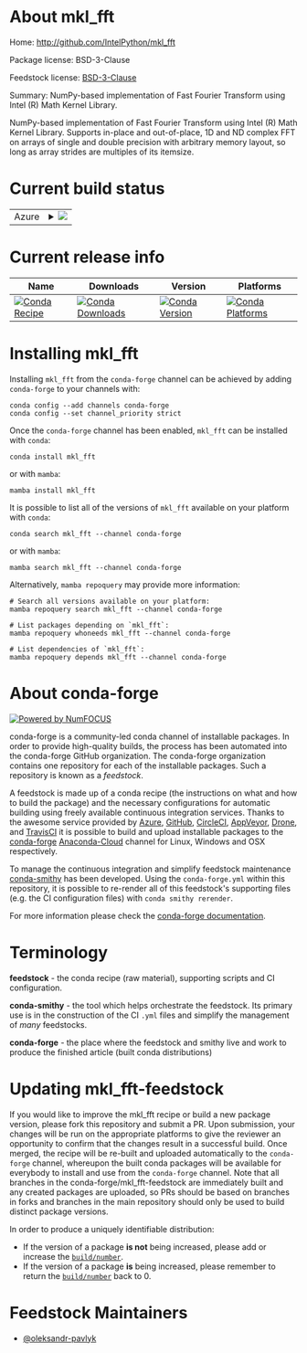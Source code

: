About mkl_fft
=============

Home: http://github.com/IntelPython/mkl_fft

Package license: BSD-3-Clause

Feedstock license: [BSD-3-Clause](https://github.com/conda-forge/mkl_fft-feedstock/blob/main/LICENSE.txt)

Summary: NumPy-based implementation of Fast Fourier Transform using Intel (R) Math Kernel Library.

NumPy-based implementation of Fast Fourier Transform using Intel (R) Math Kernel Library. Supports in-place and out-of-place, 1D and ND complex FFT on arrays of single and double precision with arbitrary memory layout, so long as array strides are multiples of its itemsize.

Current build status
====================


<table>
    
  <tr>
    <td>Azure</td>
    <td>
      <details>
        <summary>
          <a href="https://dev.azure.com/conda-forge/feedstock-builds/_build/latest?definitionId=3104&branchName=main">
            <img src="https://dev.azure.com/conda-forge/feedstock-builds/_apis/build/status/mkl_fft-feedstock?branchName=main">
          </a>
        </summary>
        <table>
          <thead><tr><th>Variant</th><th>Status</th></tr></thead>
          <tbody><tr>
              <td>linux_64_numpy1.19python3.7.____cpython</td>
              <td>
                <a href="https://dev.azure.com/conda-forge/feedstock-builds/_build/latest?definitionId=3104&branchName=main">
                  <img src="https://dev.azure.com/conda-forge/feedstock-builds/_apis/build/status/mkl_fft-feedstock?branchName=main&jobName=linux&configuration=linux_64_numpy1.19python3.7.____cpython" alt="variant">
                </a>
              </td>
            </tr><tr>
              <td>linux_64_numpy1.19python3.8.____73_pypy</td>
              <td>
                <a href="https://dev.azure.com/conda-forge/feedstock-builds/_build/latest?definitionId=3104&branchName=main">
                  <img src="https://dev.azure.com/conda-forge/feedstock-builds/_apis/build/status/mkl_fft-feedstock?branchName=main&jobName=linux&configuration=linux_64_numpy1.19python3.8.____73_pypy" alt="variant">
                </a>
              </td>
            </tr><tr>
              <td>linux_64_numpy1.19python3.8.____cpython</td>
              <td>
                <a href="https://dev.azure.com/conda-forge/feedstock-builds/_build/latest?definitionId=3104&branchName=main">
                  <img src="https://dev.azure.com/conda-forge/feedstock-builds/_apis/build/status/mkl_fft-feedstock?branchName=main&jobName=linux&configuration=linux_64_numpy1.19python3.8.____cpython" alt="variant">
                </a>
              </td>
            </tr><tr>
              <td>linux_64_numpy1.19python3.9.____73_pypy</td>
              <td>
                <a href="https://dev.azure.com/conda-forge/feedstock-builds/_build/latest?definitionId=3104&branchName=main">
                  <img src="https://dev.azure.com/conda-forge/feedstock-builds/_apis/build/status/mkl_fft-feedstock?branchName=main&jobName=linux&configuration=linux_64_numpy1.19python3.9.____73_pypy" alt="variant">
                </a>
              </td>
            </tr><tr>
              <td>linux_64_numpy1.19python3.9.____cpython</td>
              <td>
                <a href="https://dev.azure.com/conda-forge/feedstock-builds/_build/latest?definitionId=3104&branchName=main">
                  <img src="https://dev.azure.com/conda-forge/feedstock-builds/_apis/build/status/mkl_fft-feedstock?branchName=main&jobName=linux&configuration=linux_64_numpy1.19python3.9.____cpython" alt="variant">
                </a>
              </td>
            </tr><tr>
              <td>linux_64_numpy1.21python3.10.____cpython</td>
              <td>
                <a href="https://dev.azure.com/conda-forge/feedstock-builds/_build/latest?definitionId=3104&branchName=main">
                  <img src="https://dev.azure.com/conda-forge/feedstock-builds/_apis/build/status/mkl_fft-feedstock?branchName=main&jobName=linux&configuration=linux_64_numpy1.21python3.10.____cpython" alt="variant">
                </a>
              </td>
            </tr><tr>
              <td>osx_64_numpy1.19python3.7.____cpython</td>
              <td>
                <a href="https://dev.azure.com/conda-forge/feedstock-builds/_build/latest?definitionId=3104&branchName=main">
                  <img src="https://dev.azure.com/conda-forge/feedstock-builds/_apis/build/status/mkl_fft-feedstock?branchName=main&jobName=osx&configuration=osx_64_numpy1.19python3.7.____cpython" alt="variant">
                </a>
              </td>
            </tr><tr>
              <td>osx_64_numpy1.19python3.8.____73_pypy</td>
              <td>
                <a href="https://dev.azure.com/conda-forge/feedstock-builds/_build/latest?definitionId=3104&branchName=main">
                  <img src="https://dev.azure.com/conda-forge/feedstock-builds/_apis/build/status/mkl_fft-feedstock?branchName=main&jobName=osx&configuration=osx_64_numpy1.19python3.8.____73_pypy" alt="variant">
                </a>
              </td>
            </tr><tr>
              <td>osx_64_numpy1.19python3.8.____cpython</td>
              <td>
                <a href="https://dev.azure.com/conda-forge/feedstock-builds/_build/latest?definitionId=3104&branchName=main">
                  <img src="https://dev.azure.com/conda-forge/feedstock-builds/_apis/build/status/mkl_fft-feedstock?branchName=main&jobName=osx&configuration=osx_64_numpy1.19python3.8.____cpython" alt="variant">
                </a>
              </td>
            </tr><tr>
              <td>osx_64_numpy1.19python3.9.____73_pypy</td>
              <td>
                <a href="https://dev.azure.com/conda-forge/feedstock-builds/_build/latest?definitionId=3104&branchName=main">
                  <img src="https://dev.azure.com/conda-forge/feedstock-builds/_apis/build/status/mkl_fft-feedstock?branchName=main&jobName=osx&configuration=osx_64_numpy1.19python3.9.____73_pypy" alt="variant">
                </a>
              </td>
            </tr><tr>
              <td>osx_64_numpy1.19python3.9.____cpython</td>
              <td>
                <a href="https://dev.azure.com/conda-forge/feedstock-builds/_build/latest?definitionId=3104&branchName=main">
                  <img src="https://dev.azure.com/conda-forge/feedstock-builds/_apis/build/status/mkl_fft-feedstock?branchName=main&jobName=osx&configuration=osx_64_numpy1.19python3.9.____cpython" alt="variant">
                </a>
              </td>
            </tr><tr>
              <td>osx_64_numpy1.21python3.10.____cpython</td>
              <td>
                <a href="https://dev.azure.com/conda-forge/feedstock-builds/_build/latest?definitionId=3104&branchName=main">
                  <img src="https://dev.azure.com/conda-forge/feedstock-builds/_apis/build/status/mkl_fft-feedstock?branchName=main&jobName=osx&configuration=osx_64_numpy1.21python3.10.____cpython" alt="variant">
                </a>
              </td>
            </tr><tr>
              <td>win_64_numpy1.19python3.7.____cpython</td>
              <td>
                <a href="https://dev.azure.com/conda-forge/feedstock-builds/_build/latest?definitionId=3104&branchName=main">
                  <img src="https://dev.azure.com/conda-forge/feedstock-builds/_apis/build/status/mkl_fft-feedstock?branchName=main&jobName=win&configuration=win_64_numpy1.19python3.7.____cpython" alt="variant">
                </a>
              </td>
            </tr><tr>
              <td>win_64_numpy1.19python3.8.____73_pypy</td>
              <td>
                <a href="https://dev.azure.com/conda-forge/feedstock-builds/_build/latest?definitionId=3104&branchName=main">
                  <img src="https://dev.azure.com/conda-forge/feedstock-builds/_apis/build/status/mkl_fft-feedstock?branchName=main&jobName=win&configuration=win_64_numpy1.19python3.8.____73_pypy" alt="variant">
                </a>
              </td>
            </tr><tr>
              <td>win_64_numpy1.19python3.8.____cpython</td>
              <td>
                <a href="https://dev.azure.com/conda-forge/feedstock-builds/_build/latest?definitionId=3104&branchName=main">
                  <img src="https://dev.azure.com/conda-forge/feedstock-builds/_apis/build/status/mkl_fft-feedstock?branchName=main&jobName=win&configuration=win_64_numpy1.19python3.8.____cpython" alt="variant">
                </a>
              </td>
            </tr><tr>
              <td>win_64_numpy1.19python3.9.____73_pypy</td>
              <td>
                <a href="https://dev.azure.com/conda-forge/feedstock-builds/_build/latest?definitionId=3104&branchName=main">
                  <img src="https://dev.azure.com/conda-forge/feedstock-builds/_apis/build/status/mkl_fft-feedstock?branchName=main&jobName=win&configuration=win_64_numpy1.19python3.9.____73_pypy" alt="variant">
                </a>
              </td>
            </tr><tr>
              <td>win_64_numpy1.19python3.9.____cpython</td>
              <td>
                <a href="https://dev.azure.com/conda-forge/feedstock-builds/_build/latest?definitionId=3104&branchName=main">
                  <img src="https://dev.azure.com/conda-forge/feedstock-builds/_apis/build/status/mkl_fft-feedstock?branchName=main&jobName=win&configuration=win_64_numpy1.19python3.9.____cpython" alt="variant">
                </a>
              </td>
            </tr><tr>
              <td>win_64_numpy1.21python3.10.____cpython</td>
              <td>
                <a href="https://dev.azure.com/conda-forge/feedstock-builds/_build/latest?definitionId=3104&branchName=main">
                  <img src="https://dev.azure.com/conda-forge/feedstock-builds/_apis/build/status/mkl_fft-feedstock?branchName=main&jobName=win&configuration=win_64_numpy1.21python3.10.____cpython" alt="variant">
                </a>
              </td>
            </tr>
          </tbody>
        </table>
      </details>
    </td>
  </tr>
</table>

Current release info
====================

| Name | Downloads | Version | Platforms |
| --- | --- | --- | --- |
| [![Conda Recipe](https://img.shields.io/badge/recipe-mkl_fft-green.svg)](https://anaconda.org/conda-forge/mkl_fft) | [![Conda Downloads](https://img.shields.io/conda/dn/conda-forge/mkl_fft.svg)](https://anaconda.org/conda-forge/mkl_fft) | [![Conda Version](https://img.shields.io/conda/vn/conda-forge/mkl_fft.svg)](https://anaconda.org/conda-forge/mkl_fft) | [![Conda Platforms](https://img.shields.io/conda/pn/conda-forge/mkl_fft.svg)](https://anaconda.org/conda-forge/mkl_fft) |

Installing mkl_fft
==================

Installing `mkl_fft` from the `conda-forge` channel can be achieved by adding `conda-forge` to your channels with:

```
conda config --add channels conda-forge
conda config --set channel_priority strict
```

Once the `conda-forge` channel has been enabled, `mkl_fft` can be installed with `conda`:

```
conda install mkl_fft
```

or with `mamba`:

```
mamba install mkl_fft
```

It is possible to list all of the versions of `mkl_fft` available on your platform with `conda`:

```
conda search mkl_fft --channel conda-forge
```

or with `mamba`:

```
mamba search mkl_fft --channel conda-forge
```

Alternatively, `mamba repoquery` may provide more information:

```
# Search all versions available on your platform:
mamba repoquery search mkl_fft --channel conda-forge

# List packages depending on `mkl_fft`:
mamba repoquery whoneeds mkl_fft --channel conda-forge

# List dependencies of `mkl_fft`:
mamba repoquery depends mkl_fft --channel conda-forge
```


About conda-forge
=================

[![Powered by
NumFOCUS](https://img.shields.io/badge/powered%20by-NumFOCUS-orange.svg?style=flat&colorA=E1523D&colorB=007D8A)](https://numfocus.org)

conda-forge is a community-led conda channel of installable packages.
In order to provide high-quality builds, the process has been automated into the
conda-forge GitHub organization. The conda-forge organization contains one repository
for each of the installable packages. Such a repository is known as a *feedstock*.

A feedstock is made up of a conda recipe (the instructions on what and how to build
the package) and the necessary configurations for automatic building using freely
available continuous integration services. Thanks to the awesome service provided by
[Azure](https://azure.microsoft.com/en-us/services/devops/), [GitHub](https://github.com/),
[CircleCI](https://circleci.com/), [AppVeyor](https://www.appveyor.com/),
[Drone](https://cloud.drone.io/welcome), and [TravisCI](https://travis-ci.com/)
it is possible to build and upload installable packages to the
[conda-forge](https://anaconda.org/conda-forge) [Anaconda-Cloud](https://anaconda.org/)
channel for Linux, Windows and OSX respectively.

To manage the continuous integration and simplify feedstock maintenance
[conda-smithy](https://github.com/conda-forge/conda-smithy) has been developed.
Using the ``conda-forge.yml`` within this repository, it is possible to re-render all of
this feedstock's supporting files (e.g. the CI configuration files) with ``conda smithy rerender``.

For more information please check the [conda-forge documentation](https://conda-forge.org/docs/).

Terminology
===========

**feedstock** - the conda recipe (raw material), supporting scripts and CI configuration.

**conda-smithy** - the tool which helps orchestrate the feedstock.
                   Its primary use is in the construction of the CI ``.yml`` files
                   and simplify the management of *many* feedstocks.

**conda-forge** - the place where the feedstock and smithy live and work to
                  produce the finished article (built conda distributions)


Updating mkl_fft-feedstock
==========================

If you would like to improve the mkl_fft recipe or build a new
package version, please fork this repository and submit a PR. Upon submission,
your changes will be run on the appropriate platforms to give the reviewer an
opportunity to confirm that the changes result in a successful build. Once
merged, the recipe will be re-built and uploaded automatically to the
`conda-forge` channel, whereupon the built conda packages will be available for
everybody to install and use from the `conda-forge` channel.
Note that all branches in the conda-forge/mkl_fft-feedstock are
immediately built and any created packages are uploaded, so PRs should be based
on branches in forks and branches in the main repository should only be used to
build distinct package versions.

In order to produce a uniquely identifiable distribution:
 * If the version of a package **is not** being increased, please add or increase
   the [``build/number``](https://docs.conda.io/projects/conda-build/en/latest/resources/define-metadata.html#build-number-and-string).
 * If the version of a package **is** being increased, please remember to return
   the [``build/number``](https://docs.conda.io/projects/conda-build/en/latest/resources/define-metadata.html#build-number-and-string)
   back to 0.

Feedstock Maintainers
=====================

* [@oleksandr-pavlyk](https://github.com/oleksandr-pavlyk/)

